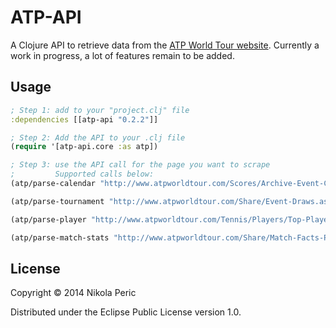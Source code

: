# ATP-API

A Clojure API to retrieve data from the [ATP World Tour website](http://www.atpworldtour.com/). Currently a work in progress, a lot of features remain to be added.

## Usage

```clj
; Step 1: add to your "project.clj" file
:dependencies [[atp-api "0.2.2"]]

; Step 2: Add the API to your .clj file
(require '[atp-api.core :as atp])

; Step 3: use the API call for the page you want to scrape
;         Supported calls below:
(atp/parse-calendar "http://www.atpworldtour.com/Scores/Archive-Event-Calendar.aspx?t=2&y=2014")

(atp/parse-tournament "http://www.atpworldtour.com/Share/Event-Draws.aspx?e=339&y=2014")

(atp/parse-player "http://www.atpworldtour.com/Tennis/Players/Top-Players/Roger-Federer.aspx")

(atp/parse-match-stats "http://www.atpworldtour.com/Share/Match-Facts-Pop-Up.aspx?t=0339&y=2014&r=4&p=F324")
```

## License

Copyright © 2014 Nikola Peric

Distributed under the Eclipse Public License version 1.0.
